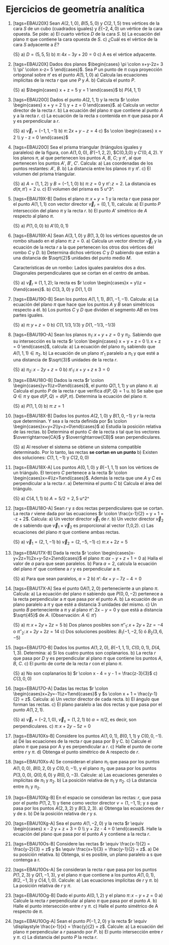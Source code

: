 # Ejercicios de geometría analítica

1.  [tags=EBAU20X] Sean $A(2,1,0)$, $B(5,5,0)$  y $C(2,1,5)$  tres vértices de la cara $S$ de un cubo (cuadrados iguales) y $E(-2,4,0)$ un vértice de la cara opuesta. Se pide:
    a)  El cuarto vértice $D$ de la cara $S$.
    b)  La ecuación del plano $\pi$ que contiene la cara opuesta de $S$.
    c)  ¿Cuál es el vértice de la cara $S$ adyacente a $E$?

    {S}
    a)  $D = (5,5,5)$
    b)  $\pi \colon 4x - 3y + 20 = 0$
    c)  A es el vértice adyacente.

1.  [tags=EBAU20X] Dados dos planos $\begin{cases}
        \pi \colon x+y-2z= 3 \\
        \pi' \colon x-z= 5
    \end{cases}$. Sea $P$ un punto de $\pi$ cuya proyección ortogonal sobre $\pi'$ es el punto $A(5,1,0)$ 
    a)  Calcula las ecuaciones implícitas de la recta $r$ que une $P$ y $A$.
    b)  Calcula el punto $P$.

    {S}
    a)  $\begin{cases}
            x + z = 5
            y = 1
        \end{cases}$
    b)  $P(4,1,1)$

1.  [tags=EBAU20O] Dados el punto $A(2,1,1)$ y la recta $r \colon \begin{cases}
        x + y = 2 \\
        y + z = 0
    \end{cases}$.
    a)  Calcula un vector director de la recta $r$.
    b)  La ecuación del plano $\pi$ que contiene al punto $A$ y a la recta $r$.
    c)  La ecuación de la recta $s$ contenida en $\pi$ que pasa por $A$ y es perpendicular a $r$.

    {S}
    a)  $\vec{v}_r = (-1,1,-1)$
    b)  $\pi \colon 2x + y - z = 4$
    c)  $s \colon \begin{cases}
            x = 2 \\
            y - z = 0
        \end{cases}$

1.  [tags=EBAU20O] Sea  el  prisma  triangular (triángulos  iguales  y  paralelos)  de  la figura, con $A(1,0,0)$, $B'(-1,2,2)$, $C(0,3,0) y $C'(0,4,2)$.
    Y los planos $\pi$, al  que  pertenecen  los  puntos $A$, $B$, $C$; y $\pi'$, al  que  pertenecen  los  puntos $A'$, $B'$, $C'$. Calcula:
    a)  Las coordenadas de los puntos restantes: $A'$, $B$.
    b)  La distancia entre los planos $\pi$ y $\pi'$.
    c)  El volumen del prisma triangular.

    {S}
    a)  $A = (1,1,2)$ y $B = (-1,1,0)$
    b)  $\pi \colon z = 0$ y $\pi' \colon z = 2$. La distancia es $d(\pi,\pi') = 2$ u.
    c)  El volumen del prisma es 5 u^3^.

1.  [tags=EBAU19X-B] Dados el plano $\pi \colon x + y = 1$ y la recta $r$ que pasa por el punto $A(1,1,1)$ con vector director $\vec{v}_r = (0,1,1)$, calcula:
    a)  El punto $P$ intersección del plano $\pi$ y la recta $r$.
    b)  El punto $A'$ simétrico de $A$ respecto al plano $\pi$.

    {S}
    a)  $P(1,0,0)$
    b)  $A'(0,0,1)$

1.  [tags=EBAU19X-A] Sean $A(3,1,0)$ y $B(1,3,0)$ los vértices opuestos de un rombo situado en el plano $\pi \colon z = 0$.
    a)  Calcula  un  vector  director $\vec{v}_r$ y  la  ecuación  de  la  recta $r$ a  la  que pertenecen los otros dos vértices del rombo $C$ y $D$.
    b)  Determina dichos vértices $C$ y $D$ sabiendo que están a una distancia de $\sqrt{2}$ unidades del punto medio $M$.

    Características de un rombo: Lados iguales paralelos dos a dos. Diagonales perpendiculares que se cortan en el centro de ambas.

    {S}
    a)  $\vec{v}_r \equiv (1,1,2)$; la recta es $r \colon \begin{cases}x = y\\z = 0\end{cases}$.
    b)  $C(3,3,0)$ y $D(1,1,0)$

1.  [tags=EBAU19O-B] Sean los puntos $A(1,1,1)$, $B(1,-1,-1)$. Calcula:
    a)  La ecuación del plano $\pi$ que hace que los puntos $A$ y $B$ sean simétricos respecto a él.
    b)  Los puntos $C$ y $D$ que dividen el segmento $AB$ en tres partes iguales.

    {S}
    a)  $\pi \colon y + z = 0$
    b)  $C(1,1/3,1/3)$ y $D(1,-1/3,-1/3)$

1.  [tags=EBAU19O-A] Sean los planos $\pi_1 \colon x + y + z = 0$ y $\pi_2$. Sabiendo que su intersección es la recta $r \colon \begin{cases}
        x + y + z = 0 \\
        x + z = 0
    \end{cases}$, calcula:
    a)  La ecuación del plano $\pi_2$ sabiendo que $A(1,1,1) \in \pi_2$.
    b)  La ecuación de un plano $\pi'_1$ paralelo a $\pi_1$ y que esté a una distancia de $\sqrt{3}$ unidades de la recta $r$.

    {S}
    a)  $\pi_2 \colon x - 2y + z = 0$
    b)  $\pi'_1 \colon x + y +z \pm 3 = 0$



1.  [tags=EBAU18O-B] Dados la recta $r \colon \begin{cases}y=1\\z=0\end{cases}$, el punto $Q(1,1,1)$ y un plano $\pi$.
    a)  Calcula el punto $P$ de la recta $r$ que verifica $d(P,Q) = 1$ u.
    b)  Se sabe que $Q \in \pi$ y que $d(P,Q) = d(P, \pi)$. Determina la ecuación del plano $\pi$.

    {S}
    a)  $P(1,1,0)$
    b)  $\pi \colon z = 1$

1.  [tags=EBAU18X-B] Dados los puntos $A(2,1,0)$ y $B(1,0,-1)$ y $r$ la recta que determinan. Y sea $s$ la recta definida por $s \colon \begin{cases}x+y=2\\y+z=0\end{cases}$
    a)  Estudia la posición relativa de las rectas.
    b)  Determina el punto $C$ de la recta $s$ tal que los vectores $\overrightarrow{CA}$ y $\overrightarrow{CB}$ sean perpendiculares.

    {S}
    a)  Al resolver el sistema se obtiene un sistema compatible determinado. Por lo tanto, las rectas **se cortan en un punto**
    b)  Existen dos soluciones: $C(1,1,-1)$ y $C(2,0,0)$

1.  [tags=EBAU18X-A] Los puntos $A(0,1,0)$ y $B(-1,1,1)$ son los vértices de un triángulo. El tercero $C$ pertenece a la recta $r \colon \begin{cases}x=4\\z=1\end{cases}$. Además la recta que une $A$ y $C$ es perpendicular a la recta $r$.
    a)  Determina el punto $C$
    b)  Calcula el área del triángulo.

    {S}
    a)  $C(4,1,1)$
    b)  $A = 5/2 = 2,5$ u^2^

1.  [tags=EBAU18O-A] Sean $r$ y $s$ dos rectas perpendiculares que se cortan. La recta $r$ viene dada por las ecuaciones $r \colon \frac{x-1}{2} = y + 1 = -z + 2$. Calcula:
    a)  Un vector director $\vec{v}_1$ de $r$.
    b)  Un vector director $\vec{v}_2$ de $s$ sabiendo que $\vec{v}_1 \times \vec{v}_2$ es proporcional al vector (1,0,2).
    c)  Las ecuaciones del plano $\pi$ que contiene ambas rectas.

    {S}
    a)  $\vec{v}_1 = (2,1,-1)$
    b)  $\vec{v}_2 = (2,-5,-1)$
    c)  $\pi \colon x + 2z = 5$

1.  [tags=EBAU17X-B] Dada la recta $r \colon \begin{cases}x-y+2z=1\\2x+y-5z=2\end{cases}$ el plano $\pi \colon ax-y+z+1=0$
    a)  Halla el valor de $a$ para que sean paralelos.
    b)  Para $a=2$, calcula la ecuación del plano $\pi'$ que contiene a $r$ y es perpendicular a $\pi$.

    {S}
    a)  Para que sean paralelos, $a = 2$
    b)  $\pi'\colon 4x + y -7z - 4 = 0$

1.  [tags=EBAU17X-A] Sea el punto $0A(1,2,0)$ perteneciente a un plano $\pi$. Calcula:
    a)  La ecuación del plano $\pi$ sabiendo que $P(0,0,-2)$ pertenece a la recta perpendicular a $\pi$ que pasa por el punto $A$.
    b)  La ecuación de un plano paralelo a $\pi$ y que esté a distancia 3 unidades del mismo.
    c)  Un punto $B$ perteneciente a $\pi$ y al plano $\pi'\colon 2x - y = 0$ y que está a distancia $\sqrt{45}$ de $A$. (Observación: $A \in \pi'$)

    {S}
    a)  $\pi \colon x + 2y + 2z = 5$
    b)  Dos planos posibles son $\pi''_1 \colon x + 2y + 2z = -4$ o $\pi''_2 \colon x + 2y + 2z = 14$
    c)  Dos soluciones posibles: $B_1(-1,-2,5)$ ó $B_2(3,6,-5)$

1.  [tags=EBAU17O-B] Dados los puntos $A(1,2,0)$, $B(-1,1,1)$, $C(0,0,1)$, $D(4,1,3)$. Determina:
    a)  Si los cuatro puntos son coplanarios.
    b)  La recta $r$ que pasa por $D$ y es perpendicular al plano $\pi$ que contiene los puntos $A$, $B$, $C$.
    c)  El punto de corte de la recta $r$ con el plano $\pi$.

    {S}
    a)  No son coplanarios
    b)  $r \colon x - 4 = y - 1 =  \frac{z-3}{3}$
    c)  $C(3,0,0)$

1.  [tags=EBAU17O-A] Dadas las rectas $r \colon \begin{cases}x+2y=-1\\z=1\end{cases}$ y $s \colon x + 1 = \frac{y-1}{2} = z$. Calcula:
    a)  Un vector director de cada recta.
    b)  El ángulo que forman las rectas.
    c)  El plano paralelo a las dos rectas y que pasa por el punto $A(1,2,1)$.

    {S}
    a)  $\vec{v}_r = (-2,1,0)$, $\vec{v}_s = (1,2,1)$
    b)  $\alpha = \pi/2$, es decir, son perpendiculares.
    c)  $\pi \colon x + 2y - 5z = 0$

1.  [tags=EBAU10Xs-B] Considere los puntos $A(1,0,1)$, $B(0,1,1)$ y $C(0,0,-1)$.
    a) Dé las ecuaciones de la recta $r$ que pasa por B y C.
    b) Calcule el plano $\pi$ que pasa por A y es perpendicular a $r$.
    c) Halle el punto de corte entre $r$ y $\pi$.
    d) Obtenga el punto simétrico de A respecto de $r$.

1.  [tags=EBAU10Xs-A] Se consideran el plano $\pi_1$ que pasa por los puntos $A(1,0,0)$, $B(0,2,0)$ y $C(0,0,-1)$, y el plano $\pi_2$ que pasa por los puntos $P(3,0,0)$, $Q(0,6,0)$ y $R(0,0,-3)$. Calcule:
    a)  Las ecuaciones generales o implícitas de $\pi_1$ y $\pi_2$.
    b)  La posición relativa de $\pi_1$ y $\pi_2$.
    c)  La distancia entre $\pi_1$ y $\pi_2$.

1.  [tags=EBAU10Xg-B] En el espacio se consideran las rectas: $r$, que pasa por el punto $P(1,2,1)$ y tiene como vector director $v = (1,-1,1)$; y $s$ que pasa por los puntos $A(2,3,2)$ y $B(3,2,3)$.
    a)  Obtenga las ecuaciones de $r$ y de $s$.
    b)  Dé la posición relativa de $r$ y $s$. 

1.  [tags=EBAU10Xg-A] Sea el punto $A(1,-2,0)$ y la recta
    $r \equiv \begin{cases}
        x - 2 y + z + 3 = 0 \\
        y + 2z - 4 = 0
    \end{cases}$. Halle la ecuación del plano que pasa por el punto $A$ y contiene a la recta $r$.

1.  [tags=EBAU10Os-B] Considere las rectas $r \equiv \frac{x-1}{2} = \frac{y-2}{3} = z$ y $s \equiv \frac{x+1}{3} = \frac{y-1}{2} = z$. 
    a)  Dé su posición relativa.
    b)  Obtenga, si es posible, un plano paralelo a s que contenga a r.

1.  [tags=EBAU10Os-A] Se consideran la recta $r$ que pasa por los puntos $P(1,2,3)$ y  $Q(1,-1,3)$, y el plano $\pi$ que contiene a los puntos $A(1,0,1)$, $B(2,-1,3)$ y $C(4,1,0)$. Calcule:
    a) Las ecuaciones implícitas de $r$ y $\pi$.
    b) La posición relativa de $r$ y $\pi$.

1.  [tags=EBAU10Og-B] Dado el punto $A(0,1,2)$ y el plano $\pi \colon x - y + z = 0$
    a)  Calcule la recta $r$ perpendicular al plano $\pi$ que pasa por el punto $A$.
    b)  Halle el punto intersección entre $r$ y $\pi$.
    c)  Halle el punto simétrico de A respecto de $\pi$.

1.  [tags=EBAU10Og-A] Sean el punto $P(-1,2,0)$ y la recta $r \equiv \displaystyle \frac{x-1}{x} = \frac{y}{2} = z$. Calcule:
    a)  La ecuación del plano $\pi$ perpendicular a $r$ pasando por $P$.
    b)  El punto intersección entre $r$ y $\pi$.
    c)  La distancia del punto $P$ la recta $r$.

 